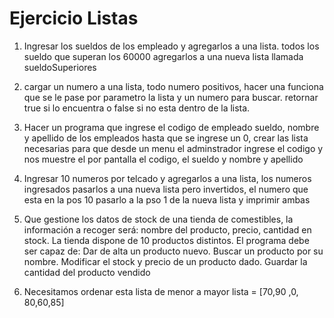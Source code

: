 # Ejercicio Listas

1. Ingresar los sueldos de los empleado y agregarlos a una lista. todos los sueldo que superan los 60000 agregarlos a una nueva lista llamada sueldoSuperiores



2. cargar un numero a una lista, todo numero positivos, hacer una funciona que se le pase por parametro la lista y un numero para buscar. retornar true si lo encuentra o false si no esta dentro de la lista.



3. Hacer un programa que ingrese el codigo de empleado sueldo, nombre y apellido de los empleados hasta que se ingrese un 0, crear las lista necesarias para que desde un menu el adminstrador ingrese el codigo y nos muestre el por pantalla el codigo, el sueldo y nombre y apellido

4. Ingresar 10 numeros por telcado y agregarlos a una lista, los numeros ingresados pasarlos a una nueva lista pero invertidos, el numero que esta en la pos 10 pasarlo a la pso 1 de la nueva lista y imprimir ambas

5. Que gestione los datos de stock de una tienda de comestibles, la información a recoger será: nombre del producto, precio, cantidad en stock.
La tienda dispone de 10 productos distintos. El programa debe ser capaz de:
Dar de alta un producto nuevo.
Buscar un producto por su nombre.
Modificar el stock y precio de un producto dado.
Guardar la cantidad del producto vendido

6. Necesitamos ordenar esta lista de menor a mayor
   lista = [70,90 ,0, 80,60,85]